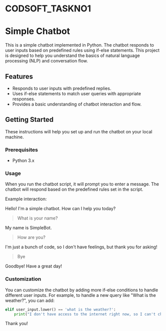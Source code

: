 # CODSOFT_TASKNO1

# Simple Chatbot
This is a simple chatbot implemented in Python. The chatbot responds to user inputs based on predefined rules using if-else statements. This project is designed to help you understand the basics of natural language processing (NLP) and conversation flow.

## Features
- Responds to user inputs with predefined replies.
- Uses if-else statements to match user queries with appropriate responses.
- Provides a basic understanding of chatbot interaction and flow.

## Getting Started
These instructions will help you set up and run the chatbot on your local machine.

### Prerequisites
- Python 3.x

### Usage

When you run the chatbot script, it will prompt you to enter a message. The chatbot will respond based on the predefined rules set in the script. 

Example interaction:

Hello! I'm a simple chatbot. How can I help you today?

> What is your name?

My name is SimpleBot.

> How are you?

I'm just a bunch of code, so I don't have feelings, but thank you for asking!

> Bye

Goodbye! Have a great day!

### Customization

You can customize the chatbot by adding more if-else conditions to handle different user inputs. For example, to handle a new query like "What is the weather?", you can add:

```python
elif user_input.lower() == 'what is the weather?':
    print("I don't have access to the internet right now, so I can't check the weather for you.")
```

Thank you!
